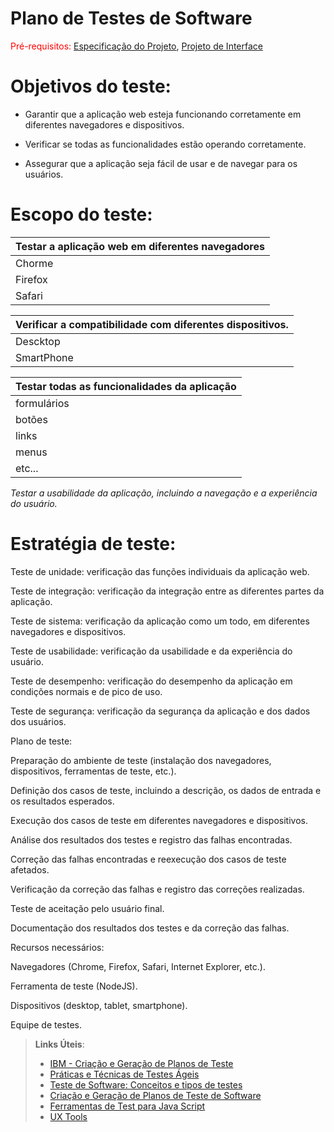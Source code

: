 # Plano de Testes de Software

<span style="color:red">Pré-requisitos: <a href="2-Especificação do Projeto.md"> Especificação do Projeto</a></span>, <a href="3-Projeto de Interface.md"> Projeto de Interface</a>

# Objetivos do teste: 

- Garantir que a aplicação web esteja funcionando corretamente em diferentes navegadores e dispositivos.

- Verificar se todas as funcionalidades estão operando corretamente.

- Assegurar que a aplicação seja fácil de usar e de navegar para os usuários. 

# Escopo do teste: 

| Testar a aplicação web em diferentes navegadores |
|-------------------------------------------------|
| Chorme |
| Firefox |
| Safari |

| Verificar a compatibilidade com diferentes dispositivos. |
|--------------------------------------------------------|
| Descktop |
| SmartPhone |

| Testar todas as funcionalidades da aplicação |
|---------------------------------------------|
| formulários |
| botões |
| links |
| menus |
| etc... |

*Testar a usabilidade da aplicação, incluindo a navegação e a experiência do usuário.*

# Estratégia de teste: 

Teste de unidade: verificação das funções individuais da aplicação web.

Teste de integração: verificação da integração entre as diferentes partes da aplicação.

Teste de sistema: verificação da aplicação como um todo, em diferentes navegadores e dispositivos.

Teste de usabilidade: verificação da usabilidade e da experiência do usuário.

Teste de desempenho: verificação do desempenho da aplicação em condições normais e de pico de uso.

Teste de segurança: verificação da segurança da aplicação e dos dados dos usuários. 

Plano de teste:

Preparação do ambiente de teste (instalação dos navegadores, dispositivos, ferramentas de teste, etc.).

Definição dos casos de teste, incluindo a descrição, os dados de entrada e os resultados esperados.

Execução dos casos de teste em diferentes navegadores e dispositivos. 

Análise dos resultados dos testes e registro das falhas encontradas. 

Correção das falhas encontradas e reexecução dos casos de teste afetados. 

Verificação da correção das falhas e registro das correções realizadas. 

Teste de aceitação pelo usuário final. 

Documentação dos resultados dos testes e da correção das falhas. 

Recursos necessários: 

Navegadores (Chrome, Firefox, Safari, Internet Explorer, etc.). 

Ferramenta de teste (NodeJS). 

Dispositivos (desktop, tablet, smartphone).

Equipe de testes.





 
> **Links Úteis**:
> - [IBM - Criação e Geração de Planos de Teste](https://www.ibm.com/developerworks/br/local/rational/criacao_geracao_planos_testes_software/index.html)
> - [Práticas e Técnicas de Testes Ágeis](http://assiste.serpro.gov.br/serproagil/Apresenta/slides.pdf)
> -  [Teste de Software: Conceitos e tipos de testes](https://blog.onedaytesting.com.br/teste-de-software/)
> - [Criação e Geração de Planos de Teste de Software](https://www.ibm.com/developerworks/br/local/rational/criacao_geracao_planos_testes_software/index.html)
> - [Ferramentas de Test para Java Script](https://geekflare.com/javascript-unit-testing/)
> - [UX Tools](https://uxdesign.cc/ux-user-research-and-user-testing-tools-2d339d379dc7)
